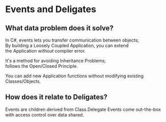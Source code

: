 # Events and Deligates

## What data problem does it solve?

In C#, events lets you transfer communication between objects;  
By building a Loosely Coupled Application, you can extend  
the Application without compiler error.

It's a method for avoiding Inheritance Problems;  
follows the Open/Closed Principle.

You can add new Application functions without modifying existing Classes/Objects.

## How does it relate to Deligates?

Events are children derived from Class.Delegate
Events come out-the-box with access control over data shared.
